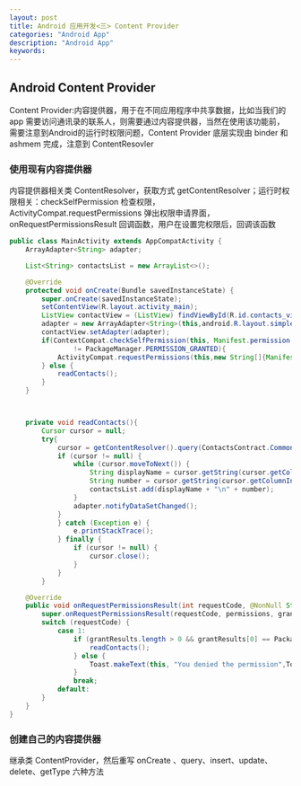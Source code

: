 ```yaml
---
layout: post
title: Android 应用开发<三> Content Provider
categories: "Android App"
description: "Android App"
keywords:
---
```


## Android Content Provider
Content Provider:内容提供器，用于在不同应用程序中共享数据，比如当我们的 app 需要访问通讯录的联系人，则需要通过内容提供器，当然在使用该功能前，需要注意到Android的运行时权限问题，Content Provider 底层实现由 binder 和 ashmem 完成，注意到 ContentResovler

### 使用现有内容提供器
内容提供器相关类 ContentResolver，获取方式 getContentResolver；运行时权限相关：checkSelfPermission 检查权限，ActivityCompat.requestPermissions 弹出权限申请界面，onRequestPermissionsResult 回调函数，用户在设置完权限后，回调该函数

```java
public class MainActivity extends AppCompatActivity {
    ArrayAdapter<String> adapter;

    List<String> contactsList = new ArrayList<>();

    @Override
    protected void onCreate(Bundle savedInstanceState) {
        super.onCreate(savedInstanceState);
        setContentView(R.layout.activity_main);
        ListView contactView = (ListView) findViewById(R.id.contacts_view);
        adapter = new ArrayAdapter<String>(this,android.R.layout.simple_list_item_1,contactsList);
        contactView.setAdapter(adapter);
        if(ContextCompat.checkSelfPermission(this, Manifest.permission.READ_CONTACTS)
                != PackageManager.PERMISSION_GRANTED){
            ActivityCompat.requestPermissions(this,new String[]{Manifest.permission.READ_CONTACTS},1);
        } else {
            readContacts();
        }
    }



    private void readContacts(){
        Cursor cursor = null;
        try{
            cursor = getContentResolver().query(ContactsContract.CommonDataKinds.Phone.CONTENT_URI,null,null,null,null);
            if (cursor != null) {
                while (cursor.moveToNext()) {
                    String displayName = cursor.getString(cursor.getColumnIndex(ContactsContract.CommonDataKinds.Phone.DISPLAY_NAME));
                    String number = cursor.getString(cursor.getColumnIndex(ContactsContract.CommonDataKinds.Phone.NUMBER));
                    contactsList.add(displayName + "\n" + number);
                }
                adapter.notifyDataSetChanged();
            }
            } catch (Exception e) {
                e.printStackTrace();
            } finally {
                if (cursor != null) {
                    cursor.close();
                }
            }
        }

    @Override
    public void onRequestPermissionsResult(int requestCode, @NonNull String[] permissions, @NonNull int[] grantResults) {
        super.onRequestPermissionsResult(requestCode, permissions, grantResults);
        switch (requestCode) {
            case 1:
                if (grantResults.length > 0 && grantResults[0] == PackageManager.PERMISSION_GRANTED){
                    readContacts();
                } else {
                    Toast.makeText(this, "You denied the permission",Toast.LENGTH_SHORT).show();
                }
                break;
            default:
        }
    }
}
```

### 创建自己的内容提供器
继承类 ContentProvider，然后重写 onCreate 、query、insert、update、delete、getType 六种方法

